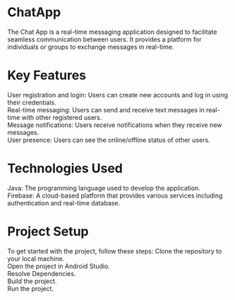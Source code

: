# ChatApp
 
The Chat App is a real-time messaging application designed to facilitate seamless communication between users. It provides a platform for individuals or groups to exchange messages in real-time.

<h1>Key Features</h1>

User registration and login: Users can create new accounts and log in using their credentials.<br>
Real-time messaging: Users can send and receive text messages in real-time with other registered users.<br>
Message notifications: Users receive notifications when they receive new messages.<br>
User presence: Users can see the online/offline status of other users.<br>

<h1>Technologies Used</h1>

Java: The programming language used to develop the application.<br>
Firebase: A cloud-based platform that provides various services including authentication and real-time database.<br>


<h1>Project Setup</h1>

   To get started with the project, follow these steps:
Clone the repository to your local machine.<br>
Open the project in Android Studio.<br>
Resolve Dependencies.<br>
Build the project.<br>
Run the project.<br>
